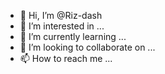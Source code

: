- 👋 Hi, I’m @Riz-dash
- 👀 I’m interested in ...
- 🌱 I’m currently learning ...
- 💞️ I’m looking to collaborate on ...
- 📫 How to reach me ...

<!---
Riz-dash/Riz-dash is a ✨ special ✨ repository because its `README.md` (this file) appears on your GitHub profile.
You can click the Preview link to take a look at your changes.
--->
